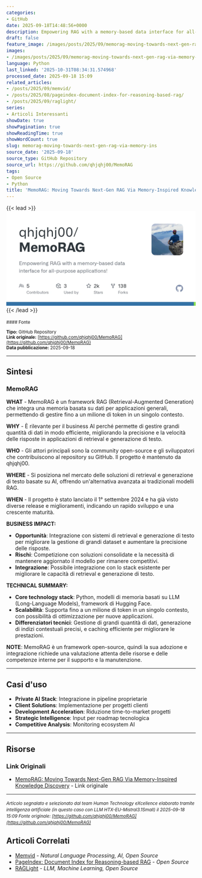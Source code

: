 ```yaml
---
categories:
- GitHub
date: 2025-09-18T14:48:56+0000
description: Empowering RAG with a memory-based data interface for all-purpose applications!
draft: false
feature_image: /images/posts/2025/09/memorag-moving-towards-next-gen-rag-via-memory-inspired-knowledge-discovery-featured.webp
images:
- /images/posts/2025/09/memorag-moving-towards-next-gen-rag-via-memory-inspired-knowledge-discovery-featured.webp
language: Python
last_linked: '2025-10-31T08:34:31.574968'
processed_date: 2025-09-18 15:09
related_articles:
- /posts/2025/09/memvid/
- /posts/2025/08/pageindex-document-index-for-reasoning-based-rag/
- /posts/2025/09/raglight/
series:
- Articoli Interessanti
showDate: true
showPagination: true
showReadingTime: true
showWordCount: true
slug: memorag-moving-towards-next-gen-rag-via-memory-ins
source_date: '2025-09-18'
source_type: GitHub Repository
source_url: https://github.com/qhjqhj00/MemoRAG
tags:
- Open Source
- Python
title: 'MemoRAG: Moving Towards Next-Gen RAG Via Memory-Inspired Knowledge Discovery'
---
```


{{< lead >}}
![MemoRAG repository preview](/images/posts/2025/09/memorag-moving-towards-next-gen-rag-via-memory-inspired-knowledge-discovery-featured.webp)
{{< /lead >}}

<small>
#### Fonte

**Tipo:** GitHub Repository  
**Link originale:** [https://github.com/qhjqhj00/MemoRAG](https://github.com/qhjqhj00/MemoRAG)  
**Data pubblicazione:** 2025-09-18

</small>

---

## Sintesi

### MemoRAG

**WHAT** - MemoRAG è un framework RAG (Retrieval-Augmented Generation) che integra una memoria basata su dati per applicazioni generali, permettendo di gestire fino a un milione di token in un singolo contesto.

**WHY** - È rilevante per il business AI perché permette di gestire grandi quantità di dati in modo efficiente, migliorando la precisione e la velocità delle risposte in applicazioni di retrieval e generazione di testo.

**WHO** - Gli attori principali sono la community open-source e gli sviluppatori che contribuiscono al repository su GitHub. Il progetto è mantenuto da qhjqhj00.

**WHERE** - Si posiziona nel mercato delle soluzioni di retrieval e generazione di testo basate su AI, offrendo un'alternativa avanzata ai tradizionali modelli RAG.

**WHEN** - Il progetto è stato lanciato il 1° settembre 2024 e ha già visto diverse release e miglioramenti, indicando un rapido sviluppo e una crescente maturità.

**BUSINESS IMPACT:**
- **Opportunità**: Integrazione con sistemi di retrieval e generazione di testo per migliorare la gestione di grandi dataset e aumentare la precisione delle risposte.
- **Rischi**: Competizione con soluzioni consolidate e la necessità di mantenere aggiornato il modello per rimanere competitivi.
- **Integrazione**: Possibile integrazione con lo stack esistente per migliorare le capacità di retrieval e generazione di testo.

**TECHNICAL SUMMARY:**
- **Core technology stack**: Python, modelli di memoria basati su LLM (Long-Language Models), framework di Hugging Face.
- **Scalabilità**: Supporta fino a un milione di token in un singolo contesto, con possibilità di ottimizzazione per nuove applicazioni.
- **Differenziatori tecnici**: Gestione di grandi quantità di dati, generazione di indizi contestuali precisi, e caching efficiente per migliorare le prestazioni.

**NOTE**: MemoRAG è un framework open-source, quindi la sua adozione e integrazione richiede una valutazione attenta delle risorse e delle competenze interne per il supporto e la manutenzione.

---

## Casi d'uso

- **Private AI Stack**: Integrazione in pipeline proprietarie
- **Client Solutions**: Implementazione per progetti clienti
- **Development Acceleration**: Riduzione time-to-market progetti
- **Strategic Intelligence**: Input per roadmap tecnologica
- **Competitive Analysis**: Monitoring ecosystem AI

---



## Risorse

### Link Originali
- [MemoRAG: Moving Towards Next-Gen RAG Via Memory-Inspired Knowledge Discovery](https://github.com/qhjqhj00/MemoRAG) - Link originale


---

*<small>Articolo segnalato e selezionato dal team Human Technology eXcellence elaborato tramite intelligenza artificiale (in questo caso con LLM HTX-EU-Mistral3.1Small) il 2025-09-18 15:09
Fonte originale: [https://github.com/qhjqhj00/MemoRAG](https://github.com/qhjqhj00/MemoRAG)</small>*

## Articoli Correlati

- [Memvid](/posts/2025/09/memvid/) - *Natural Language Processing, AI, Open Source*
- [PageIndex: Document Index for Reasoning-based RAG](/posts/2025/08/pageindex-document-index-for-reasoning-based-rag/) - *Open Source*
- [RAGLight](/posts/2025/09/raglight/) - *LLM, Machine Learning, Open Source*